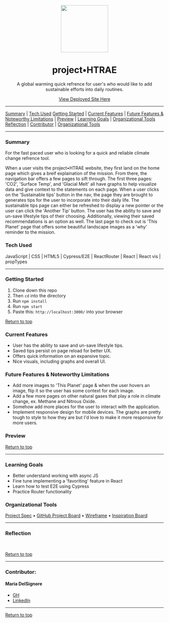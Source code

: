 <div align="center"><img src="https://user-images.githubusercontent.com/76507607/134969664-c36d3ad7-ac69-4d7f-be39-c7ad8ae9fcc0.png" height="150px" width="150px"/><h1>project•HTRAE</h1>
<p>A global warming quick refrence for user's who would like to add sustainable efforts into daily routines.</p>
<a href="https://project-htrae.vercel.app/">View Deployed Site Here</a>
</div>




---

[Summary](#summary) |
[Tech Used](#tech-used)
[Getting Started](#getting-started) |
[Current Features](#current-features) |
[Future Features & Noteworthy Limitations](#future-features-&-noteworthy-limitations) |
[Preview](#preview) |
[Learning Goals](#learning-goals) |
[Organizational Tools](#organizational-tools)
[Reflection](#reflection) |
[Contributor](#contributor) |
[Organizational Tools](#organizational-tools)
 
---

### Summary
For the fast paced user who is looking for a quick and reliable climate change refrence tool.  

When a user visits the project•HTRAE website, they first land on the home page which gives a breif explaination of the mission.  From there, the navigation bar offers a few pages to sift through.  The first three pages: 'CO2', 'Surface Temp', and 'Glacial Melt' all have graphs to help visualize data and give context to the statements on each page.  When a user clicks on the 'Sustainable tips' button in the nav, the page they are brought to generates tips for the user to incorporate into their daily life.  The sustainable tips page can either be refreshed to display a new pointer or the user can click the 'Another Tip' button.  The user has the ability to save and un-save lifestyle tips of their choosing.  Additionally, viewing their saved recommendations is an option as well.  The last page to check out is 'This Planet' page that offers some beautiful landscape images as a 'why' reminder to the mission.


 
### Tech Used
JavaScript | CSS | HTML5 | Cypress/E2E | ReactRouter | React | React vis | propTypes 

---
### Getting Started
1. Clone down this repo 
2. Then ```cd``` into the directory
3. Run ```npm install```
4. Run ```npm start```
5. Paste this: ```http://localhost:3000/``` into your browser


[Return to top](#top)

### Current Features
- User has the ability to save and un-save lifestyle tips.
- Saved tips persist on page reload for better UX.
- Offers quick information on an expansive topic.
- Nice visuals, including graphs and overall UI.


### Future Features & Noteworthy Limitations
- Add more images to 'This Planet' page & when the user hovers an image, flip it so the user has some context for each image. 
- Add a few more pages on other natural gases that play a role in climate change, ex. Methane and Nitrous Oxide.
- Somehow add more places for the user to interact with the application.
- Implement responsive design for mobile devices.  The graphs are pretty tough to style to how they are but I'd love to make it more responsive for more users.


### Preview



[Return to top](#top)

---

### Learning Goals
- Better understand working with async JS
- Fine tune implementing a 'favoriting' feature in React
- Learn how to test E2E using Cypress
- Practice Router functionality

### Organizational Tools
[Project Spec](https://frontend.turing.edu/projects/module-3/showcase.html) •
[GitHub Project Board](https://github.com/madhaus4/project-HTRAE/projects/1) •
[Wireframe](https://www.figma.com/file/hghcvSlU4fKwnRlZnaTXwc/showcase?node-id=0%3A1) •
[Inspiration Board](https://www.notion.so/Inspirations-0dc9dea1d13944178d575fd2ae5ad349)

---

### Reflection
 
<br>


[Return to top](#top)

---
### Contributor:
#### Maria DelSignore <br>
- [GH](https://github.com/madhaus4) <br>
- [LinkedIn](https://www.linkedin.com/in/mariadelsignore/)




---

[Return to top](#top)



